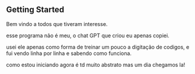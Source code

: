 ## Getting Started

Bem vindo a todos que tiveram interesse.

esse programa não é meu, o chat GPT que criou eu apenas copiei.

usei ele apenas como forma de treinar um pouco a digitação de codigos, e fui vendo linha por linha e sabendo como funciona.

como estou iniciando agora é td muito abstrato mas um dia chegamos la!
